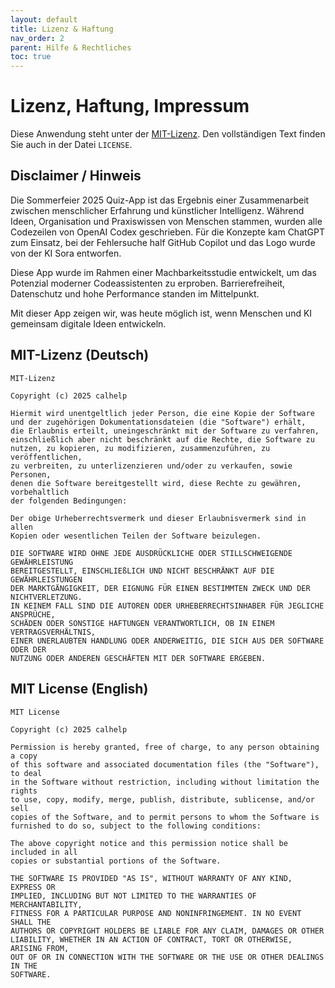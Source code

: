 ```yaml
---
layout: default
title: Lizenz & Haftung
nav_order: 2
parent: Hilfe & Rechtliches
toc: true
---
```


# Lizenz, Haftung, Impressum

Diese Anwendung steht unter der [MIT-Lizenz](https://opensource.org/licenses/MIT). Den vollständigen Text finden Sie auch in der Datei `LICENSE`.

## Disclaimer / Hinweis

Die Sommerfeier 2025 Quiz-App ist das Ergebnis einer Zusammenarbeit zwischen menschlicher Erfahrung und künstlicher Intelligenz. Während Ideen, Organisation und Praxiswissen von Menschen stammen, wurden alle Codezeilen von OpenAI Codex geschrieben. Für die Konzepte kam ChatGPT zum Einsatz, bei der Fehlersuche half GitHub Copilot und das Logo wurde von der KI Sora entworfen.

Diese App wurde im Rahmen einer Machbarkeitsstudie entwickelt, um das Potenzial moderner Codeassistenten zu erproben. Barrierefreiheit, Datenschutz und hohe Performance standen im Mittelpunkt.

Mit dieser App zeigen wir, was heute möglich ist, wenn Menschen und KI gemeinsam digitale Ideen entwickeln.

## MIT-Lizenz (Deutsch)

```
MIT-Lizenz

Copyright (c) 2025 calhelp

Hiermit wird unentgeltlich jeder Person, die eine Kopie der Software
und der zugehörigen Dokumentationsdateien (die "Software") erhält,
die Erlaubnis erteilt, uneingeschränkt mit der Software zu verfahren,
einschließlich aber nicht beschränkt auf die Rechte, die Software zu
nutzen, zu kopieren, zu modifizieren, zusammenzuführen, zu veröffentlichen,
zu verbreiten, zu unterlizenzieren und/oder zu verkaufen, sowie Personen,
denen die Software bereitgestellt wird, diese Rechte zu gewähren, vorbehaltlich
der folgenden Bedingungen:

Der obige Urheberrechtsvermerk und dieser Erlaubnisvermerk sind in allen
Kopien oder wesentlichen Teilen der Software beizulegen.

DIE SOFTWARE WIRD OHNE JEDE AUSDRÜCKLICHE ODER STILLSCHWEIGENDE GEWÄHRLEISTUNG
BEREITGESTELLT, EINSCHLIEßLICH UND NICHT BESCHRÄNKT AUF DIE GEWÄHRLEISTUNGEN
DER MARKTGÄNGIGKEIT, DER EIGNUNG FÜR EINEN BESTIMMTEN ZWECK UND DER NICHTVERLETZUNG.
IN KEINEM FALL SIND DIE AUTOREN ODER URHEBERRECHTSINHABER FÜR JEGLICHE ANSPRÜCHE,
SCHÄDEN ODER SONSTIGE HAFTUNGEN VERANTWORTLICH, OB IN EINEM VERTRAGSVERHÄLTNIS,
EINER UNERLAUBTEN HANDLUNG ODER ANDERWEITIG, DIE SICH AUS DER SOFTWARE ODER DER
NUTZUNG ODER ANDEREN GESCHÄFTEN MIT DER SOFTWARE ERGEBEN.
```

## MIT License (English)

```
MIT License

Copyright (c) 2025 calhelp

Permission is hereby granted, free of charge, to any person obtaining a copy
of this software and associated documentation files (the "Software"), to deal
in the Software without restriction, including without limitation the rights
to use, copy, modify, merge, publish, distribute, sublicense, and/or sell
copies of the Software, and to permit persons to whom the Software is
furnished to do so, subject to the following conditions:

The above copyright notice and this permission notice shall be included in all
copies or substantial portions of the Software.

THE SOFTWARE IS PROVIDED "AS IS", WITHOUT WARRANTY OF ANY KIND, EXPRESS OR
IMPLIED, INCLUDING BUT NOT LIMITED TO THE WARRANTIES OF MERCHANTABILITY,
FITNESS FOR A PARTICULAR PURPOSE AND NONINFRINGEMENT. IN NO EVENT SHALL THE
AUTHORS OR COPYRIGHT HOLDERS BE LIABLE FOR ANY CLAIM, DAMAGES OR OTHER
LIABILITY, WHETHER IN AN ACTION OF CONTRACT, TORT OR OTHERWISE, ARISING FROM,
OUT OF OR IN CONNECTION WITH THE SOFTWARE OR THE USE OR OTHER DEALINGS IN THE
SOFTWARE.
```

